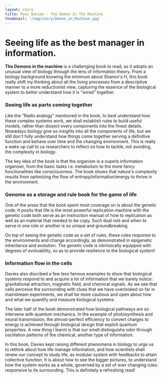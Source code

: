 ```yaml
---
layout: story
title: Paul Davies - The Demon In The Machine
thumbnail: '/img/story/Demon_in_Machine.jpg'
---
```


Seeing life as the best manager in information.
======

**The Demons in the machine** is a challenging book to read, as it adopts an unusual view of biology through the lens of information theory. From a biology background knowing the minimum about Shanon's H, this book really shift my thinking about all the living processes from a descriptive manner to a more reductionist view, capturing the essence of the biological system to better understand how it is "wired" together. 

### Seeing life as parts coming together
Like the "Radio analogy" mentioned in the book, to best understand how these complex systems work, we shall establish rules to build useful models, rather than dissect every components into the finest details. 
Nowadays biology give us insights into all the components of life, but we still don't fully understand how things come together serving a definitive function and behave over time and the changing environment. 
This is really a wake up call to us researchers to reflect on how to tackle, not avoiding, the complexity in biology.

The key idea of the book is that the organism is a superb information organiser, from the basic tasks i.e. metabolism to the more fancy functionalities like consciousness.
The book shows that nature's complexity results from optimizing the flow of entropy/information/energy to thrive in the environment.

### Genome as a storage and rule book for the game of life 
One of the areas that the book spent most coverage on is about the genetic code. 
It posits that life is the most powerful replication machine with the genetic code both serve as an instruction manual of how to replication as well as an material that needed to be copy. 
Such dual role and when to serve in one role or another is so unique and groundbreaking.

On top of seeing the genetic code as a set of rules, these rules response to the environments and change accordingly, as demonstrated in epigenetic inheritance and evolution.
The genetic code is intrinsically equipped with degrees of evolvability, so as to provide resilience to the biological system!

### Information flow in the cells
Davies also discribed a few less famous examples to show that biological systems respond to and acquire a lot of information that we barely notice: gravitational attraction, magnetic field, and chemical signals. 
As we see that cells perceive the surrounding with clues that we have overlooked so far in mainstream experiments, we shall
be more cautious and open about how and what we quantify and measure biological systems.

The later half of the book demonstrated how biological pathways are so intervene with quantum mechanics. In the example of photosynthesis and neural transmission, the almost-perfect efficiency to convert charges to energy is achieved through biological design that exploit quantum properties. A new thing I learnt is that our smell distinguishs odor through oscillation patterns of the chemical, another type of information.


In this book, Davies kept raising different phenomena in biology to urge us to rethink about how life manage information, and how scientists shall renew our concept to study life, as modular system with feedbacks to attain collective function. 
It is about how to see the bigger pictures, to understand how the system works as a whole, governed by a set of ever changing rules responsive to its surrounding. 
This is definitely a refreshing read!

